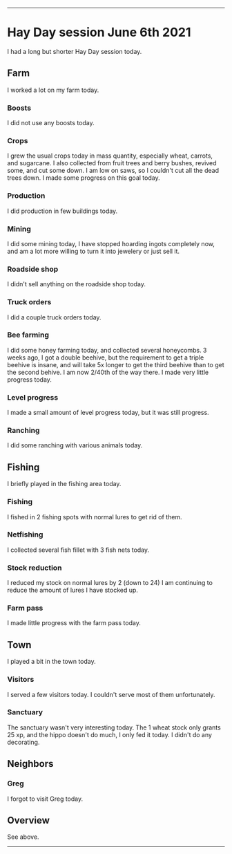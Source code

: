 
***

# Hay Day session June 6th 2021

I had a long but shorter Hay Day session today.

## Farm

I worked a lot on my farm today.

### Boosts

I did not use any boosts today.

### Crops

I grew the usual crops today in mass quantity, especially wheat, carrots, and sugarcane. I also collected from fruit trees and berry bushes, revived some, and cut some down. I am low on saws, so I couldn't cut all the dead trees down. I made some progress on this goal today.

### Production

<!--
I did production in almost all production buildings today, as I didn't produce anything in the jeweler. I was up to normal speed on collecting and restocking production buildings.!-->

I did production in few buildings today.

### Mining

I did some mining today, I have stopped hoarding ingots completely now, and am a lot more willing to turn it into jewelery or just sell it.

### Roadside shop

I didn't sell anything on the roadside shop today.

### Truck orders

I did a couple truck orders today.

### Bee farming

I did some honey farming today, and collected several honeycombs. 3 weeks ago, I got a double beehive, but the requirement to get a triple beehive is insane, and will take 5x longer to get the third beehive than to get the second behive. I am now 2/40th of the way there. I made very little progress today.

### Level progress

I made a small amount of level progress today, but it was still progress.

### Ranching

I did some ranching with various animals today.

## Fishing

I briefly played in the fishing area today.

### Fishing

I fished in 2 fishing spots with normal lures to get rid of them.

### Netfishing

I collected several fish fillet with 3 fish nets today.

### Stock reduction

I reduced my stock on normal lures by 2 (down to 24) I am continuing to reduce the amount of lures I have stocked up.

### Farm pass

I made little progress with the farm pass today.

## Town

I played a bit in the town today.

### Visitors

I served a few visitors today. I couldn't serve most of them unfortunately.

### Sanctuary

The sanctuary wasn't very interesting today. The 1 wheat stock only grants 25 xp, and the hippo doesn't do much, I only fed it today. I didn't do any decorating.

## Neighbors

### Greg

I forgot to visit Greg today.

## Overview

See above.

***
